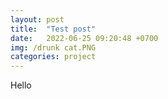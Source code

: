 ```yaml
---
layout: post
title:  "Test post"
date:   2022-06-25 09:20:48 +0700
img: /drunk cat.PNG
categories: project
---
```


Hello 